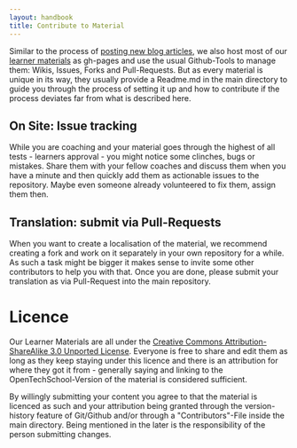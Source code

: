 ```yaml
---
layout: handbook
title: Contribute to Material
---
```


Similar to the process of [posting new blog articles](/handbooks/blog-posts.html), we also host most of our [learner materials](/material.html) as gh-pages and use the usual Github-Tools to manage them: Wikis, Issues, Forks and Pull-Requests. But as every material is unique in its way, they usually provide a Readme.md in the main directory to guide you through the process of setting it up and how to contribute if the process deviates far from what is described here.

## On Site: Issue tracking
While you are coaching and your material goes through the highest of all tests - learners approval - you might notice some clinches, bugs or mistakes. Share them with your fellow coaches and discuss them when you have a minute and then quickly add them as actionable issues to the repository. Maybe even someone already volunteered to fix them, assign them then.

## Translation: submit via Pull-Requests
When you want to create a localisation of the material, we recommend creating a fork and work on it separately in your own repository for a while. As such a task might be bigger it makes sense to invite some other contributors to help you with that. Once you are done, please submit your translation as via Pull-Request into the main repository.

# Licence
Our Learner Materials are all under the [Creative Commons Attribution-ShareAlike 3.0 Unported License](http://creativecommons.org/licenses/by-sa/3.0/deed.en_US). Everyone is free to share and edit them as long as they keep staying under this licence and there is an attribution for where they got it from - generally saying and linking to the OpenTechSchool-Version of the material is considered sufficient.

By willingly submitting your content you agree to that the material is licenced as such and your attribution being granted through the version-history feature of Git/Github and/or through a "Contributors"-File inside the main directory. Being mentioned in the later is the responsibility of the person submitting changes.